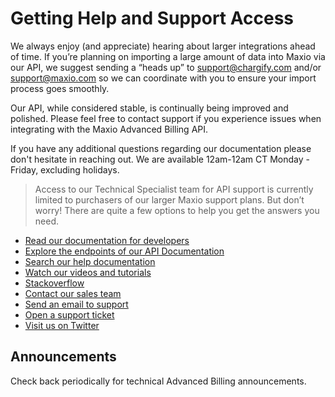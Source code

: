 # Getting Help and Support Access

We always enjoy (and appreciate) hearing about larger integrations ahead of time. If you’re planning on importing a large amount of data into Maxio via our API, we suggest sending a “heads up” to support@chargify.com and/or support@maxio.com so we can coordinate with you to ensure your import process goes smoothly.

Our API, while considered stable, is continually being improved and polished. Please feel free to contact support if you experience issues when integrating with the Maxio Advanced Billing API.

If you have any additional questions regarding our documentation please don't hesitate in reaching out. We are available 12am-12am CT Monday - Friday, excluding holidays.

> Access to our Technical Specialist team for API support is currently limited to purchasers of our larger Maxio support plans. But don’t worry! There are quite a few options to help you get the answers you need.

- [Read our documentation for developers](https://developers.chargify.com/docs/developer-docs/ZG9jOjM0NjA3MQ-overview)
- [Explore the endpoints of our API Documentation](api-reference)
- [Search our help documentation](https://maxio-chargify.zendesk.com/hc/en-us#availability)
- [Watch our videos and tutorials](https://youtube.com/playlist?list=PL1djQCO2mTMYRwGlm1tvUGzQtttKJFO41&si=PxF2Cv9am-ujY8c4)
- [Stackoverflow](http://stackoverflow.com/questions/tagged/chargify)
- [Contact our sales team](mailto:sales@maxio.com)
- [Send an email to support](mailto:support@maxio.com)
- [Open a support ticket](https://maxio-chargify.zendesk.com/hc/en-us/requests/new)
- [Visit us on Twitter](https://twitter.com/WeAreMaxio)

## Announcements

Check back periodically for technical Advanced Billing announcements.

